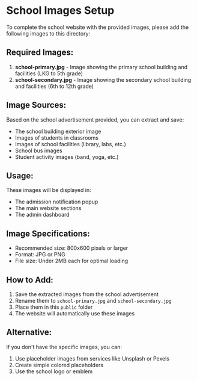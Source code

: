 # School Images Setup

To complete the school website with the provided images, please add the following images to this directory:

## Required Images:

1. **school-primary.jpg** - Image showing the primary school building and facilities (LKG to 5th grade)
2. **school-secondary.jpg** - Image showing the secondary school building and facilities (6th to 12th grade)

## Image Sources:
Based on the school advertisement provided, you can extract and save:
- The school building exterior image
- Images of students in classrooms
- Images of school facilities (library, labs, etc.)
- School bus images
- Student activity images (band, yoga, etc.)

## Usage:
These images will be displayed in:
- The admission notification popup
- The main website sections
- The admin dashboard

## Image Specifications:
- Recommended size: 800x600 pixels or larger
- Format: JPG or PNG
- File size: Under 2MB each for optimal loading

## How to Add:
1. Save the extracted images from the school advertisement
2. Rename them to `school-primary.jpg` and `school-secondary.jpg`
3. Place them in this `public` folder
4. The website will automatically use these images

## Alternative:
If you don't have the specific images, you can:
1. Use placeholder images from services like Unsplash or Pexels
2. Create simple colored placeholders
3. Use the school logo or emblem
